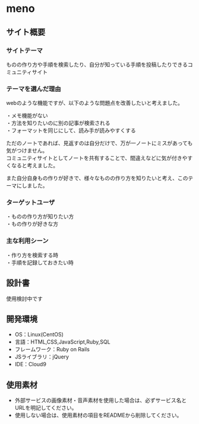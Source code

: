 # meno

## サイト概要
### サイトテーマ
ものの作り方や手順を検索したり、自分が知っている手順を投稿したりできるコミュニティサイト

### テーマを選んだ理由
webのような機能ですが、以下のような問題点を改善したいと考えました。

・メモ機能がない  
・方法を知りたいのに別の記事が検索される  
・フォーマットを同じにして、読み手が読みやすくする  

ただのノートであれば、見返すのは自分だけで、万が一ノートにミスがあっても気がつけません。  
コミュニティサイトとしてノートを共有することで、間違えなどに気が付きやすくなると考えました。  

また自分自身もの作りが好きで、様々なものの作り方を知りたいと考え、このテーマにしました。

### ターゲットユーザ
・ものの作り方が知りたい方  
・もの作りが好きな方  

### 主な利用シーン
・作り方を検索する時  
・手順を記録しておきたい時 

## 設計書
使用検討中です

## 開発環境
- OS：Linux(CentOS)
- 言語：HTML,CSS,JavaScript,Ruby,SQL
- フレームワーク：Ruby on Rails
- JSライブラリ：jQuery
- IDE：Cloud9

## 使用素材
- 外部サービスの画像素材・音声素材を使用した場合は、必ずサービス名とURLを明記してください。
- 使用しない場合は、使用素材の項目をREADMEから削除してください。